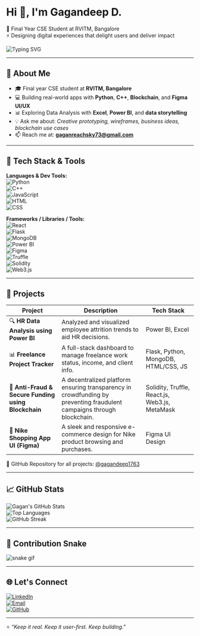 # Hi 👋, I'm Gagandeep D.
🚀 Final Year CSE Student at RVITM, Bangalore  
⚡ Designing digital experiences that delight users and deliver impact

![Typing SVG](https://readme-typing-svg.demolab.com?font=Fira+Code&weight=500&pause=1000&color=F75C7E&width=700&lines=UI%2FUX+Designer+%7C+Final+Year+CSE+Student;Building+projects+in+Python%2C+C%2B%2B%2C+Blockchain;Creating+Designs+in+Figma)

---

## 🧠 About Me
- 🎓 Final year CSE student at **RVITM, Bangalore**
- 💻 Building real-world apps with **Python**, **C++**, **Blockchain**, and **Figma UI/UX**
- 📊 Exploring Data Analysis with **Excel**, **Power BI**, and **data storytelling**
- 💡 Ask me about: *Creative prototyping, wireframes, business ideas, blockchain use cases*
- 📫 Reach me at: **gaganreachsky73@gmail.com**

---

## 🔧 Tech Stack & Tools

**Languages & Dev Tools:**  
![Python](https://img.shields.io/badge/Python-3776AB?style=for-the-badge&logo=python&logoColor=white)  
![C++](https://img.shields.io/badge/C++-00599C?style=for-the-badge&logo=c%2B%2B&logoColor=white)  
![JavaScript](https://img.shields.io/badge/JavaScript-F7DF1E?style=for-the-badge&logo=javascript&logoColor=black)  
![HTML](https://img.shields.io/badge/HTML5-E34F26?style=for-the-badge&logo=html5&logoColor=white)  
![CSS](https://img.shields.io/badge/CSS3-1572B6?style=for-the-badge&logo=css3&logoColor=white)  

**Frameworks / Libraries / Tools:**  
![React](https://img.shields.io/badge/React-20232A?style=for-the-badge&logo=react&logoColor=61DAFB)  
![Flask](https://img.shields.io/badge/Flask-000000?style=for-the-badge&logo=flask&logoColor=white)  
![MongoDB](https://img.shields.io/badge/MongoDB-4EA94B?style=for-the-badge&logo=mongodb&logoColor=white)  
![Power BI](https://img.shields.io/badge/Power%20BI-F2C811?style=for-the-badge&logo=powerbi&logoColor=black)  
![Figma](https://img.shields.io/badge/Figma-F24E1E?style=for-the-badge&logo=figma&logoColor=white)  
![Truffle](https://img.shields.io/badge/Truffle-3E2A4D?style=for-the-badge&logo=truffle&logoColor=white)  
![Solidity](https://img.shields.io/badge/Solidity-363636?style=for-the-badge&logo=solidity&logoColor=white)  
![Web3.js](https://img.shields.io/badge/Web3.js-F16822?style=for-the-badge&logo=ethereum&logoColor=white)

---

## 🚀 Projects

| Project | Description | Tech Stack |
|--------|-------------|------------|
| 🔍 **HR Data Analysis using Power BI** | Analyzed and visualized employee attrition trends to aid HR decisions. | Power BI, Excel |
| 📊 **Freelance Project Tracker** | A full-stack dashboard to manage freelance work status, income, and client info. | Flask, Python, MongoDB, HTML/CSS, JS |
| 🔐 **Anti-Fraud & Secure Funding using Blockchain** | A decentralized platform ensuring transparency in crowdfunding by preventing fraudulent campaigns through blockchain. | Solidity, Truffle, React.js, Web3.js, MetaMask |
| 👟 **Nike Shopping App UI (Figma)** | A sleek and responsive e-commerce design for Nike product browsing and purchases. | Figma UI Design |

🔗 GitHub Repository for all projects: [@gagandeep1763](https://github.com/gagandeep1763?tab=repositories)

---

## 📈 GitHub Stats

![Gagan's GitHub Stats](https://github-readme-stats.vercel.app/api?username=gagandeep1763&show_icons=true&theme=radical&hide_border=true)  
![Top Languages](https://github-readme-stats.vercel.app/api/top-langs/?username=gagandeep1763&layout=compact&theme=radical&hide_border=true)  
![GitHub Streak](https://streak-stats.demolab.com?user=gagandeep1763&theme=radical&hide_border=true)

---

## 🐍 Contribution Snake

![snake gif](https://github.com/gagandeep1763/gagandeep1763/blob/output/github-contribution-grid-snake.svg)

---

## 🌐 Let's Connect

[![LinkedIn](https://img.shields.io/badge/LinkedIn-blue?style=for-the-badge&logo=linkedin&logoColor=white)](https://www.linkedin.com/in/gagandeep-d/)  
[![Email](https://img.shields.io/badge/Email-gaganreachsky73%40gmail.com-EA4335?style=for-the-badge&logo=gmail&logoColor=white)](mailto:gaganreachsky73@gmail.com)  
[![GitHub](https://img.shields.io/badge/GitHub-100000?style=for-the-badge&logo=github&logoColor=white)](https://github.com/gagandeep1763)

---

⭐ *“Keep it real. Keep it user-first. Keep building.”*
